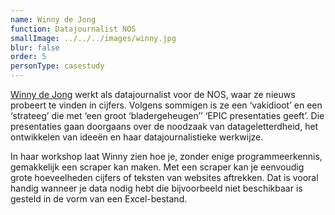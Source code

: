 ```yaml
---
name: Winny de Jong
function: Datajournalist NOS
smallImage: ../../../images/winny.jpg
blur: false
order: 5
personType: casestudy
---
```

[Winny de Jong](https://twitter.com/winnydejong) werkt als datajournalist voor de NOS, waar ze nieuws probeert te vinden in cijfers. Volgens sommigen is ze een ‘vakidioot’ en een ‘strateeg’ die met ‘een groot ‘bladergeheugen’’ ‘EPIC presentaties geeft’. Die presentaties gaan doorgaans over de noodzaak van datageletterdheid, het ontwikkelen van ideeën en haar datajournalistieke werkwijze.

In haar workshop laat Winny zien hoe je, zonder enige programmeerkennis, gemakkelijk een scraper kan maken. Met een scraper kan je eenvoudig grote hoeveelheden cijfers of teksten van websites aftrekken. Dat is vooral handig wanneer je data nodig hebt die bijvoorbeeld niet beschikbaar is gesteld in de vorm van een Excel-bestand. 
